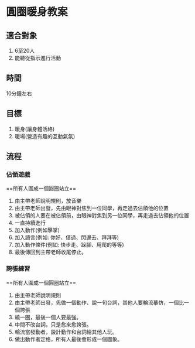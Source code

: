 # 圓圈暖身教案

## 適合對象

1. 6至20人
2. 能聽從指示進行活動

## 時間

10分鐘左右

## 目標

1. 暖身(讓身體活絡)
2. 暖場(營造有趣的互動氣氛)

## 流程

### 佔領遊戲

==所有人圍成一個圓圈站立==

1. 由主帶老師說明規則，放音樂
2. 由主帶老師出發，先由眼神對焦到一位同學，再走過去佔領他的位置
3. 被佔領的人要在被佔領前，由眼神對焦到另一位同學，再走過去佔領他的位置
4. 一直持續進行
5. 加入動作(例如擊掌)
6. 加入語言(例如: 你好、借過、閃邊去、拜拜等)
7. 加入動作條件(例如: 快步走、跺腳、用爬的等等)
8. 最後傳回到主帶老師收尾停止。

### 誇張練習

==所有人圍成一個圓圈站立==

1. 由主帶老師說明規則
2. 由主帶老師出發，先做一個動作、說一句台詞，其他人要輪流摹仿，一個比一個誇張
3. 繞一圈，最後一個人要最強。
4. 中間不改台詞，只是愈來愈誇張。
5. 輪流當發動者，設計動作和台詞給其他人玩。
6. 做出動作者定格，所有人最後會形成一個圖象。
